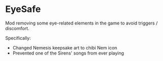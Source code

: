 # EyeSafe

Mod removing some eye-related elements in the game to avoid triggers / discomfort.

Specifically:
- Changed Nemesis keepsake art to chibi Nem icon
- Prevented one of the Sirens' songs from ever playing

